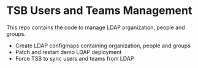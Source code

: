 # TSB Users and Teams Management

This repo contains the code to manage LDAP organization, people and groups.
 - Create LDAP configmaps containing organization, people and groups
 - Patch and restart demo LDAP deployment
 - Force TSB to sync users and teams from LDAP
